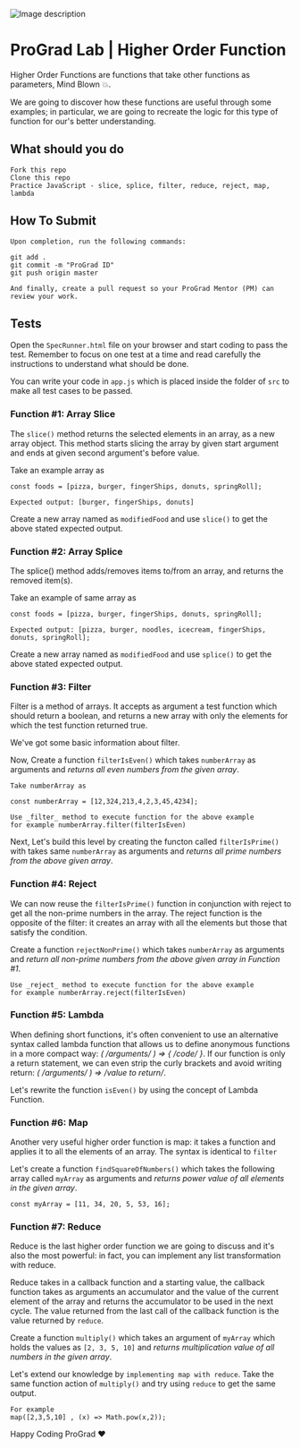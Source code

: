 ![Image description](https://i1.faceprep.in/ProGrad/face-logo-resized.png)

# ProGrad Lab | Higher Order Function

Higher Order Functions are functions that take other functions as parameters, Mind Blown 💥.

We are going to discover how these functions are useful through some examples; in particular, we are going to recreate the logic for this type of function for our's better understanding.

## What should you do
```
Fork this repo
Clone this repo
Practice JavaScript - slice, splice, filter, reduce, reject, map, lambda
```

## How To Submit
```
Upon completion, run the following commands:

git add .
git commit -m "ProGrad ID"
git push origin master

And finally, create a pull request so your ProGrad Mentor (PM) can review your work.
```

## Tests

Open the `SpecRunner.html` file on your browser and start coding to pass the test. Remember to focus on one test at a time and read carefully the instructions to understand what should be done.

You can write your code in `app.js` which is placed inside the folder of `src` to make all test cases to be passed.


### Function #1: Array Slice

The `slice()` method returns the selected elements in an array, as a new array object. This method starts slicing the array by given start argument and ends at given second argument's before value.

Take an example array as
```
const foods = [pizza, burger, fingerShips, donuts, springRoll];

Expected output: [burger, fingerShips, donuts]
```
Create a new array named as `modifiedFood` and use `slice()` to get the above stated expected output.


### Function #2: Array Splice

The splice() method adds/removes items to/from an array, and returns the removed item(s).

Take an example of same array as
```
const foods = [pizza, burger, fingerShips, donuts, springRoll];

Expected output: [pizza, burger, noodles, icecream, fingerShips, donuts, springRoll];
```
Create a new array named as `modifiedFood` and use `splice()` to get the above stated expected output.


### Function #3: Filter

Filter is a method of arrays. It accepts as argument a test function which should return a boolean, and returns a new array with only the elements for which the test function returned true.

We've got some basic information about filter.  

Now, Create a function `filterIsEven()` which takes `numberArray` as arguments and _returns all even numbers from the given array_.

```
Take numberArray as

const numberArray = [12,324,213,4,2,3,45,4234];
```

```
Use _filter_ method to execute function for the above example
for example numberArray.filter(filterIsEven)
```

Next, Let's build this level by creating the functon called `filterIsPrime()` with takes same `numberArray` as arguments and _returns all prime numbers from the above given array_.


### Function #4: Reject

We can now reuse the `filterIsPrime()` function in conjunction with reject to get all the non-prime numbers in the array. The reject function is the opposite of the filter: it creates an array with all the elements but those that satisfy the condition.

Create a function `rejectNonPrime()` which takes `numberArray` as arguments and _return all non-prime numbers from the above given array in Function #1_.
```
Use _reject_ method to execute function for the above example
for example numberArray.reject(filterIsEven)
```

### Function #5: Lambda

When defining short functions, it's often convenient to use an alternative syntax called lambda function that allows us to define anonymous functions in a more compact way: _( /*arguments*/ ) => { /*code*/ }_. If our function is only a return statement, we can even strip the curly brackets and avoid writing return: _( /*arguments*/ ) => /*value to return*/_.

Let's rewrite the function `isEven()` by using the concept of Lambda Function.


### Function #6: Map

Another very useful higher order function is map: it takes a function and applies it to all the elements of an array.
The syntax is identical to `filter`

Let's create a function `findSquareOfNumbers()` which takes the following array called `myArray` as arguments and _returns power value of all elements in the given array_.

```
const myArray = [11, 34, 20, 5, 53, 16];
```

### Function #7: Reduce

Reduce is the last higher order function we are going to discuss and it's also the most powerful: in fact, you can implement any list transformation with reduce.

Reduce takes in a callback function and a starting value, the callback function takes as arguments an accumulator and the value of the current element of the array and returns the accumulator to be used in the next cycle. The value returned from the last call of the callback function is the value returned by `reduce`.

Create a function `multiply()` which takes an argument of `myArray` which holds the values as `[2, 3, 5, 10]` and _returns multiplication value of all numbers in the given array_.

Let's extend our knowledge by `implementing map with reduce`. Take the same function action of `multiply()` and try using `reduce` to get the same output.

```
For example 
map([2,3,5,10] , (x) => Math.pow(x,2));
```

Happy Coding ProGrad ❤️
